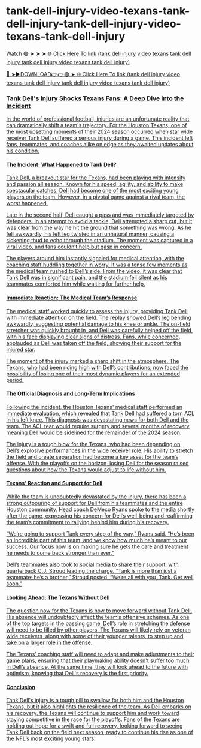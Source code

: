 # tank-dell-injury-video-texans-tank-dell-injury-tank-dell-injury-video-texans-tank-dell-injury

Watch 🟢 ➤ ➤ ➤ <a href="https://vorxon.cfd/tank-dell"> 🌐 Click Here To link (tank dell injury video texans tank dell injury   tank dell injury video texans tank dell injury) 

🔴 ➤►DOWNLOAD👉👉🟢 ➤<a href="https://vorxon.cfd/tank-dell"> 🌐 Click Here To link (tank dell injury video texans tank dell injury   tank dell injury video texans tank dell injury) 



### Tank Dell's Injury Shocks Texans Fans: A Deep Dive into the Incident

In the world of professional football, injuries are an unfortunate reality that can dramatically shift a team's trajectory. For the Houston Texans, one of the most upsetting moments of their 2024 season occurred when star wide receiver Tank Dell suffered a serious injury during a game. This incident left fans, teammates, and coaches alike on edge as they awaited updates about his condition.

#### The Incident: What Happened to Tank Dell?

Tank Dell, a breakout star for the Texans, had been playing with intensity and passion all season. Known for his speed, agility, and ability to make spectacular catches, Dell had become one of the most exciting young players on the team. However, in a pivotal game against a rival team, the worst happened. 

Late in the second half, Dell caught a pass and was immediately targeted by defenders. In an attempt to avoid a tackle, Dell attempted a sharp cut, but it was clear from the way he hit the ground that something was wrong. As he fell awkwardly, his left leg twisted in an unnatural manner, causing a sickening thud to echo through the stadium. The moment was captured in a viral video, and fans couldn’t help but gasp in concern.

The players around him instantly signaled for medical attention, with the coaching staff huddling together in worry. It was a tense few moments as the medical team rushed to Dell’s side. From the video, it was clear that Tank Dell was in significant pain, and the stadium fell silent as his teammates comforted him while waiting for further help.

#### Immediate Reaction: The Medical Team’s Response

The medical staff worked quickly to assess the injury, providing Tank Dell with immediate attention on the field. The replay showed Dell’s leg bending awkwardly, suggesting potential damage to his knee or ankle. The on-field stretcher was quickly brought in, and Dell was carefully helped off the field, with his face displaying clear signs of distress. Fans, while concerned, applauded as Dell was taken off the field, showing their support for the injured star.

The moment of the injury marked a sharp shift in the atmosphere. The Texans, who had been riding high with Dell’s contributions, now faced the possibility of losing one of their most dynamic players for an extended period.

#### The Official Diagnosis and Long-Term Implications

Following the incident, the Houston Texans' medical staff performed an immediate evaluation, which revealed that Tank Dell had suffered a torn ACL in his left knee. This diagnosis was devastating news for both Dell and the team. The ACL tear would require surgery and several months of recovery, meaning Dell would be sidelined for the remainder of the 2024 season.

The injury is a tough blow for the Texans, who had been depending on Dell’s explosive performances in the wide receiver role. His ability to stretch the field and create separation had become a key asset for the team’s offense. With the playoffs on the horizon, losing Dell for the season raised questions about how the Texans would adjust to life without him.

#### Texans' Reaction and Support for Dell

While the team is undoubtedly devastated by the injury, there has been a strong outpouring of support for Dell from his teammates and the entire Houston community. Head coach DeMeco Ryans spoke to the media shortly after the game, expressing his concern for Dell’s well-being and reaffirming the team’s commitment to rallying behind him during his recovery.

“We’re going to support Tank every step of the way,” Ryans said. “He’s been an incredible part of this team, and we know how much he’s meant to our success. Our focus now is on making sure he gets the care and treatment he needs to come back stronger than ever.”

Dell’s teammates also took to social media to share their support, with quarterback C.J. Stroud leading the charge. “Tank is more than just a teammate; he’s a brother,” Stroud posted. “We’re all with you, Tank. Get well soon.”

#### Looking Ahead: The Texans Without Dell

The question now for the Texans is how to move forward without Tank Dell. His absence will undoubtedly affect the team’s offensive schemes. As one of the top targets in the passing game, Dell’s role in stretching the defense will need to be filled by other players. The Texans will likely rely on veteran wide receivers, along with some of their younger talents, to step up and take on a larger role in the offense.

The Texans’ coaching staff will need to adapt and make adjustments to their game plans, ensuring that their playmaking ability doesn't suffer too much in Dell’s absence. At the same time, they will look ahead to the future with optimism, knowing that Dell's recovery is the first priority.

#### Conclusion

Tank Dell's injury is a tough pill to swallow for both him and the Houston Texans, but it also highlights the resilience of the team. As Dell embarks on his recovery, the Texans will continue to support him and work toward staying competitive in the race for the playoffs. Fans of the Texans are holding out hope for a swift and full recovery, looking forward to seeing Tank Dell back on the field next season, ready to continue his rise as one of the NFL’s most exciting young stars.
